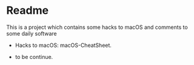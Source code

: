 # Readme
This is a project which contains some hacks to macOS and comments to some daily software

- Hacks to macOS: macOS-CheatSheet.

- to be continue.
